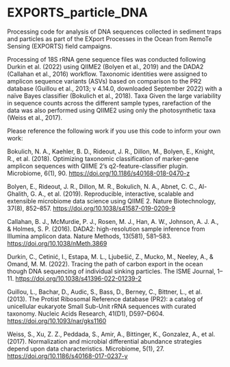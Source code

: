 # EXPORTS_particle_DNA
Processing code for analysis of DNA sequences collected in sediment traps and particles as part of the EXport Processes in the Ocean from RemoTe Sensing (EXPORTS) field campaigns. 

Processing of 18S rRNA gene sequence files was conducted following Durkin et al. (2022) using QIIME2 (Bolyen et al., 2019) and the DADA2 (Callahan et al., 2016) workflow. Taxonomic identities were assigned to amplicon sequence variants (ASVs) based on comparison to the PR2 database (Guillou et al., 2013; v 4.14.0, downloaded September 2022) with a naïve Bayes classifier (Bokulich et al., 2018). Taxa Given the large variability in sequence counts across the different sample types, rarefaction of the data was also performed using QIIME2 using only the photosynthetic taxa (Weiss et al., 2017). 

Please reference the following work if you use this code to inform your own work:

Bokulich, N. A., Kaehler, B. D., Rideout, J. R., Dillon, M., Bolyen, E., Knight, R., et al. (2018). Optimizing taxonomic classification of marker-gene amplicon sequences with QIIME 2’s q2-feature-classifier plugin. Microbiome, 6(1), 90. https://doi.org/10.1186/s40168-018-0470-z

Bolyen, E., Rideout, J. R., Dillon, M. R., Bokulich, N. A., Abnet, C. C., Al-Ghalith, G. A., et al. (2019). Reproducible, interactive, scalable and extensible microbiome data science using QIIME 2. Nature Biotechnology, 37(8), 852–857. https://doi.org/10.1038/s41587-019-0209-9

Callahan, B. J., McMurdie, P. J., Rosen, M. J., Han, A. W., Johnson, A. J. A., & Holmes, S. P. (2016). DADA2: high-resolution sample inference from Illumina amplicon data. Nature Methods, 13(581), 581–583. https://doi.org/10.1038/nMeth.3869

Durkin, C., Cetinić, I., Estapa, M. L., Ljubešić, Z., Mucko, M., Neeley, A., & Omand, M. M. (2022). Tracing the path of carbon export in the ocean though DNA sequencing of individual sinking particles. The ISME Journal, 1–11. https://doi.org/10.1038/s41396-022-01239-2

Guillou, L., Bachar, D., Audic, S., Bass, D., Berney, C., Bittner, L., et al. (2013). The Protist Ribosomal Reference database (PR2): a catalog of unicellular eukaryote Small Sub-Unit rRNA sequences with curated taxonomy. Nucleic Acids Research, 41(D1), D597–D604. https://doi.org/10.1093/nar/gks1160

Weiss, S., Xu, Z. Z., Peddada, S., Amir, A., Bittinger, K., Gonzalez, A., et al. (2017). Normalization and microbial differential abundance strategies depend upon data characteristics. Microbiome, 5(1), 27. https://doi.org/10.1186/s40168-017-0237-y
